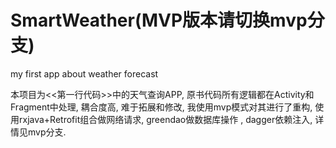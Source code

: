 # SmartWeather(MVP版本请切换mvp分支)
my first app about weather forecast

本项目为<<第一行代码>>中的天气查询APP, 原书代码所有逻辑都在Activity和Fragment中处理, 耦合度高, 难于拓展和修改, 我使用mvp模式对其进行了重构, 使用rxjava+Retrofit组合做网络请求, greendao做数据库操作 , dagger依赖注入, 详情见mvp分支.
